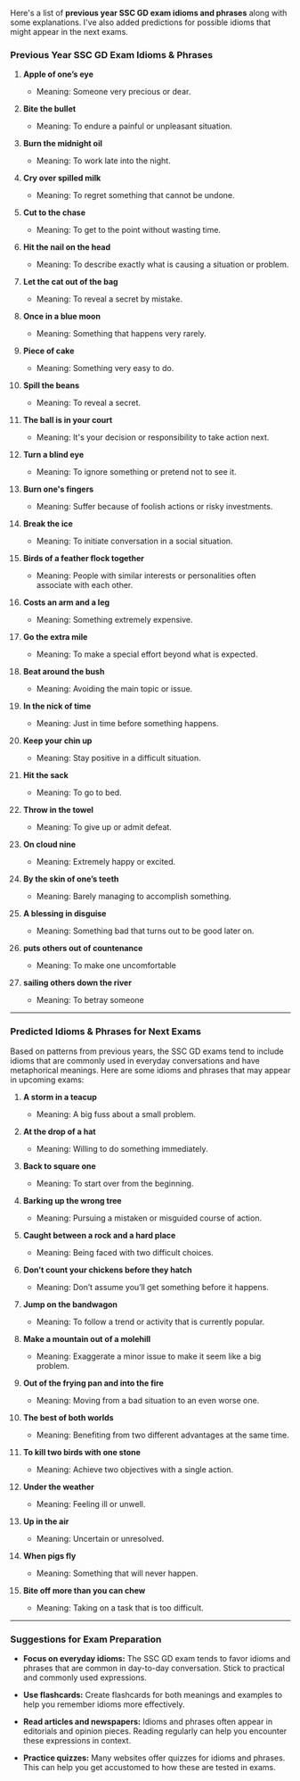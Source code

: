 Here's a list of **previous year SSC GD exam idioms and phrases** along with some explanations. I've also added predictions for possible idioms that might appear in the next exams.

### **Previous Year SSC GD Exam Idioms & Phrases**

1. **Apple of one’s eye**  
   - Meaning: Someone very precious or dear.
   
2. **Bite the bullet**  
   - Meaning: To endure a painful or unpleasant situation.

3. **Burn the midnight oil**  
   - Meaning: To work late into the night.

4. **Cry over spilled milk**  
   - Meaning: To regret something that cannot be undone.

5. **Cut to the chase**  
   - Meaning: To get to the point without wasting time.

6. **Hit the nail on the head**  
   - Meaning: To describe exactly what is causing a situation or problem.

7. **Let the cat out of the bag**  
   - Meaning: To reveal a secret by mistake.

8. **Once in a blue moon**  
   - Meaning: Something that happens very rarely.

9. **Piece of cake**  
   - Meaning: Something very easy to do.

10. **Spill the beans**  
    - Meaning: To reveal a secret.

11. **The ball is in your court**  
    - Meaning: It's your decision or responsibility to take action next.

12. **Turn a blind eye**  
    - Meaning: To ignore something or pretend not to see it.

13. **Burn one's fingers**  
    - Meaning: Suffer because of foolish actions or risky investments.

14. **Break the ice**  
    - Meaning: To initiate conversation in a social situation.

15. **Birds of a feather flock together**  
    - Meaning: People with similar interests or personalities often associate with each other.

16. **Costs an arm and a leg**  
    - Meaning: Something extremely expensive.

17. **Go the extra mile**  
    - Meaning: To make a special effort beyond what is expected.

18. **Beat around the bush**  
    - Meaning: Avoiding the main topic or issue.

19. **In the nick of time**  
    - Meaning: Just in time before something happens.

20. **Keep your chin up**  
    - Meaning: Stay positive in a difficult situation.

21. **Hit the sack**  
    - Meaning: To go to bed.

22. **Throw in the towel**  
    - Meaning: To give up or admit defeat.

23. **On cloud nine**  
    - Meaning: Extremely happy or excited.

24. **By the skin of one’s teeth**  
    - Meaning: Barely managing to accomplish something.

25. **A blessing in disguise**  
    - Meaning: Something bad that turns out to be good later on.

26. **puts others out of countenance**
    - Meaning: To make one uncomfortable

27. **sailing others down the river**
    - Meaning: To betray someone

---

### **Predicted Idioms & Phrases for Next Exams**

Based on patterns from previous years, the SSC GD exams tend to include idioms that are commonly used in everyday conversations and have metaphorical meanings. Here are some idioms and phrases that may appear in upcoming exams:

1. **A storm in a teacup**  
   - Meaning: A big fuss about a small problem.

2. **At the drop of a hat**  
   - Meaning: Willing to do something immediately.

3. **Back to square one**  
   - Meaning: To start over from the beginning.

4. **Barking up the wrong tree**  
   - Meaning: Pursuing a mistaken or misguided course of action.

5. **Caught between a rock and a hard place**  
   - Meaning: Being faced with two difficult choices.

6. **Don’t count your chickens before they hatch**  
   - Meaning: Don’t assume you’ll get something before it happens.

7. **Jump on the bandwagon**  
   - Meaning: To follow a trend or activity that is currently popular.

8. **Make a mountain out of a molehill**  
   - Meaning: Exaggerate a minor issue to make it seem like a big problem.

9. **Out of the frying pan and into the fire**  
   - Meaning: Moving from a bad situation to an even worse one.

10. **The best of both worlds**  
    - Meaning: Benefiting from two different advantages at the same time.

11. **To kill two birds with one stone**  
    - Meaning: Achieve two objectives with a single action.

12. **Under the weather**  
    - Meaning: Feeling ill or unwell.

13. **Up in the air**  
    - Meaning: Uncertain or unresolved.

14. **When pigs fly**  
    - Meaning: Something that will never happen.

15. **Bite off more than you can chew**  
    - Meaning: Taking on a task that is too difficult.

---

### **Suggestions for Exam Preparation**

- **Focus on everyday idioms:** The SSC GD exam tends to favor idioms and phrases that are common in day-to-day conversation. Stick to practical and commonly used expressions.

- **Use flashcards:** Create flashcards for both meanings and examples to help you remember idioms more effectively.

- **Read articles and newspapers:** Idioms and phrases often appear in editorials and opinion pieces. Reading regularly can help you encounter these expressions in context.

- **Practice quizzes:** Many websites offer quizzes for idioms and phrases. This can help you get accustomed to how these are tested in exams.

